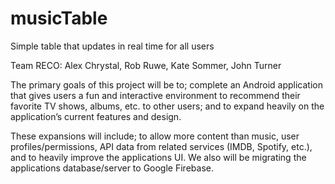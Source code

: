 # musicTable
Simple table that updates in real time for all users

Team RECO:
Alex Chrystal,
Rob Ruwe,
Kate Sommer,
John Turner

The primary goals of this project will be to; complete an Android application that gives 
users a fun and interactive environment to recommend their favorite TV shows, albums, etc. 
to other users; and to expand heavily on the application’s current features and design. 

These expansions will include; to allow more content than music, user profiles/permissions, 
API data from related services (IMDB, Spotify, etc.), and to heavily improve the 
applications UI. We also will be migrating the applications database/server to 
Google Firebase.
